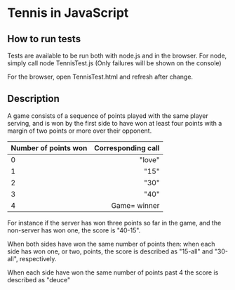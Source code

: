 # Tennis in JavaScript

## How to run tests
Tests are available to be run both with node.js and in the browser.
For node, simply call
  node TennisTest.js
(Only failures will be shown on the console)

For the browser, open TennisTest.html and refresh after change.

## Description
A game consists of a sequence of points played with the same player serving, and is won by the first side to have won at least four points with a margin of two points or more over their opponent.


| Number of points won |	Corresponding call |
|---|-------:|
| 0	| "love" |
| 1 | "15"   |
| 2	| "30"   |
| 3	| "40"   |
| 4	| Game= winner |

For instance if the server has won three points so far in the game, and the non-server has won one, the score is "40-15".

When both sides have won the same number of points then: when each side has won one, or two, points, the score is described as "15-all" and "30-all", respectively.

When each side have won the same number of points past 4 the score is described as "deuce"

